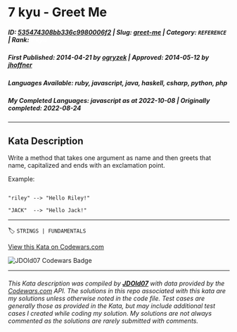 # 7 kyu - Greet Me

##### **ID**: [535474308bb336c9980006f2](https://www.codewars.com/kata/535474308bb336c9980006f2) | **Slug**: [greet-me](https://www.codewars.com/kata/535474308bb336c9980006f2) | **Category**: `REFERENCE` | **Rank**: <span style="color:white">7 kyu</span>

##### **First Published**: 2014-04-21 ***by*** [ogryzek](https://www.codewars.com/users/ogryzek) | **Approved**: 2014-05-12 ***by*** [jhoffner](https://www.codewars.com/users/jhoffner)

##### **Languages Available**: ruby, javascript, java, haskell, csharp, python, php

##### **My Completed Languages**: javascript ***as at*** 2022-10-08 | **Originally completed**: 2022-08-24

---

## Kata Description


Write a method that takes one argument as name and then greets that name, capitalized and ends with an exclamation point.



Example:



```

"riley" --> "Hello Riley!"

"JACK"  --> "Hello Jack!"

```

---


🏷 `STRINGS | FUNDAMENTALS`


[View this Kata on Codewars.com](https://www.codewars.com/kata/535474308bb336c9980006f2)

![](https://www.codewars.com/users/jdold07/badges/large "JDOld07 Codewars Badge")

---

###### *This Kata description was compiled by [**JDOld07**](https://tpstech.dev) with data provided by the [Codewars.com](https://www.codewars.com) API.  The solutions in this repo associated with this kata are my solutions unless otherwise noted in the code file.  Test cases are generally those as provided in the Kata, but may include additional test cases I created while coding my solution.  My solutions are not always commented as the solutions are rarely submitted with comments.*
